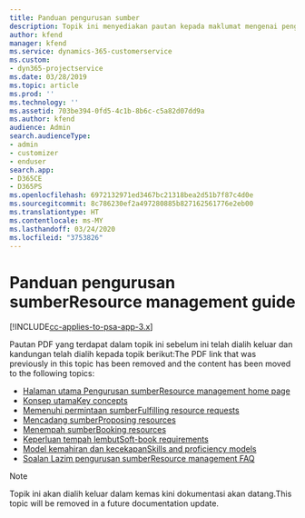 ```yaml
---
title: Panduan pengurusan sumber
description: Topik ini menyediakan pautan kepada maklumat mengenai pengurusan sumber dalam Project Service Automation
author: kfend
manager: kfend
ms.service: dynamics-365-customerservice
ms.custom:
- dyn365-projectservice
ms.date: 03/28/2019
ms.topic: article
ms.prod: ''
ms.technology: ''
ms.assetid: 703be394-0fd5-4c1b-8b6c-c5a82d07dd9a
ms.author: kfend
audience: Admin
search.audienceType:
- admin
- customizer
- enduser
search.app:
- D365CE
- D365PS
ms.openlocfilehash: 6972132971ed3467bc21318bea2d51b7f87c4d0e
ms.sourcegitcommit: 8c786230ef2a497280885b827162561776e2eb00
ms.translationtype: HT
ms.contentlocale: ms-MY
ms.lasthandoff: 03/24/2020
ms.locfileid: "3753826"
---
```

# <a name="resource-management-guide"></a><span data-ttu-id="1a342-103">Panduan pengurusan sumber</span><span class="sxs-lookup"><span data-stu-id="1a342-103">Resource management guide</span></span>

[!INCLUDE[cc-applies-to-psa-app-3.x](../../includes/cc-applies-to-psa-app-3x.md)]

<span data-ttu-id="1a342-104">Pautan PDF yang terdapat dalam topik ini sebelum ini telah dialih keluar dan kandungan telah dialih kepada topik berikut:</span><span class="sxs-lookup"><span data-stu-id="1a342-104">The PDF link that was previously in this topic has been removed and the content has been moved to the following topics:</span></span>

- [<span data-ttu-id="1a342-105">Halaman utama Pengurusan sumber</span><span class="sxs-lookup"><span data-stu-id="1a342-105">Resource management home page</span></span>](../resource-management-home-page.md)
- [<span data-ttu-id="1a342-106">Konsep utama</span><span class="sxs-lookup"><span data-stu-id="1a342-106">Key concepts</span></span>](../reports-key-concepts.md)
- [<span data-ttu-id="1a342-107">Memenuhi permintaan sumber</span><span class="sxs-lookup"><span data-stu-id="1a342-107">Fulfilling resource requests</span></span>](../resource-management-fulfill-requests.md)
- [<span data-ttu-id="1a342-108">Mencadang sumber</span><span class="sxs-lookup"><span data-stu-id="1a342-108">Proposing resources</span></span>](../resource-management-propose-resources.md)
- [<span data-ttu-id="1a342-109">Menempah sumber</span><span class="sxs-lookup"><span data-stu-id="1a342-109">Booking resources</span></span>](../resource-management-book-resources-scheduleboard.md)
- [<span data-ttu-id="1a342-110">Keperluan tempah lembut</span><span class="sxs-lookup"><span data-stu-id="1a342-110">Soft-book requirements</span></span>](../resource-management-softbook-requirements.md)
- [<span data-ttu-id="1a342-111">Model kemahiran dan kecekapan</span><span class="sxs-lookup"><span data-stu-id="1a342-111">Skills and proficiency models</span></span>](../resource-management-skills-proficiency.md)
- [<span data-ttu-id="1a342-112">Soalan Lazim pengurusan sumber</span><span class="sxs-lookup"><span data-stu-id="1a342-112">Resource management FAQ</span></span>](../resource-management-faq.md)

> [!NOTE]
> <span data-ttu-id="1a342-113">Topik ini akan dialih keluar dalam kemas kini dokumentasi akan datang.</span><span class="sxs-lookup"><span data-stu-id="1a342-113">This topic will be removed in a future documentation update.</span></span> 
